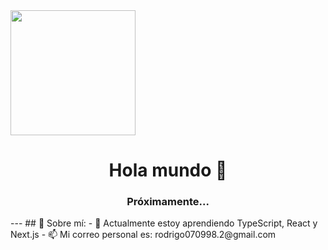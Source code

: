 <style>
body{
	height 100vh
	width 100vw
	background transparent radial-gradient(at calc(var(--mouse-x, 0) * 100%) calc(var(--mouse-y, 0) * 100%), yellow, green) no-repeat 0 0
	}
</style

<div id="header" align="center">
	<img src="https://media.giphy.com/media/Dh5q0sShxgp13DwrvG/giphy.gif" width="200" />
	<h1 align="center">Hola mundo 👋 </h1>
	<h3 align="center">Próximamente... </h3>
</div>

<!--
**rodrigopradoc/rodrigopradoc** is a ✨ _special_ ✨ repository because its `README.md` (this file) appears on your GitHub profile.

Here are some ideas to get you started:-->
---

## 🤔 Sobre mí:
<!--- 🔭 I’m currently working on ...-->
- 🌱 Actualmente estoy aprendiendo TypeScript, React y Next.js
<!--- 👯 I’m looking to collaborate on ...-->
<!--- 🤔 I’m looking for help with ...-->
<!--- 💬 Ask me about ...-->
- 📫 Mi correo personal es: rodrigo070998.2@gmail.com
<!--- 😄 Pronouns: ...-->
<!--- ⚡ Fun fact: ...-->

<script>
const root = document.documentElement;
 
document.addEventListener('mousemove', evt => {
    let x = evt.clientX / innerWidth;
    let y = evt.clientY / innerHeight;
 
    root.style.setProperty('--mouse-x', x);
    root.style.setProperty('--mouse-y', y);
});
</script>
